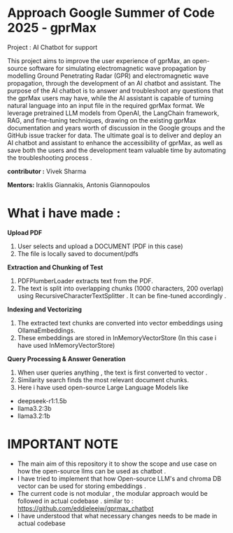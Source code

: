 
# Approach Google Summer of Code 2025 -  gprMax


Project :  AI Chatbot for support

This project aims to improve the user experience of gprMax, an open-source software for simulating electromagnetic wave propagation by modelling Ground Penetrating Radar (GPR) and electromagnetic wave propagation, through the development of an AI chatbot and assistant. The purpose of the AI chatbot is to answer and troubleshoot any questions that the gprMax users may have, while the AI assistant is capable of turning natural language into an input file in the required gprMax format. We leverage pretrained LLM models from OpenAI, the LangChain framework, RAG, and fine-tuning techniques, drawing on the existing gprMax documentation and years worth of discussion in the Google groups and the GitHub issue tracker for data. The ultimate goal is to deliver and deploy an AI chatbot and assistant to enhance the accessibility of gprMax, as well as save both the users and the development team valuable time by automating the troubleshooting process .


**contributor :** Vivek Sharma

**Mentors:** Iraklis Giannakis, Antonis Giannopoulos  





# What i have made :

**Upload PDF**

1. User selects and upload a DOCUMENT (PDF in this case)
2. The file is locally saved to document/pdfs


**Extraction and Chunking of Test**

1. PDFPlumberLoader extracts text from the PDF.
2. The text is split into overlapping chunks (1000 characters, 200 overlap) using RecursiveCharacterTextSplitter . It can be fine-tuned accordingly .


**Indexing and Vectorizing**

1. The extracted text chunks are converted into vector embeddings using OllamaEmbeddings.
2. These embeddings are stored in InMemoryVectorStore (In this case i have used InMemoryVectorStore)


**Query Processing & Answer Generation**

1. When user queries anything , the text is first converted to vector . 
2. Similarity search finds the most relevant document chunks.
3. Here i have used open-source Large Language Models like 

- deepseek-r1:1.5b
- llama3.2:3b
- llama3.2:1b



# IMPORTANT NOTE
- The main aim of this repository it to show the scope and use case on how the open-source llms can be used as chatbot . 
- I have tried to implement that how Open-source LLM's and chroma DB vector can be used for storing embeddings .
- The current code is not modular , the modular approach would be followed in actual codebase . 
similar to : https://github.com/eddieleejw/gprmax_chatbot
- I have understood that what necessary changes needs to be made in actual codebase 










